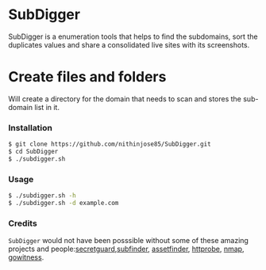 # SubDigger

SubDigger is a enumeration tools that helps to find the subdomains, sort the duplicates values and share a consolidated live sites with its screenshots.


# Create files and folders

Will create a directory for the domain that needs to scan and stores the sub-domain list in it.

### Installation

```sh
$ git clone https://github.com/nithinjose85/SubDigger.git
$ cd SubDigger
$ ./subdigger.sh
```


### Usage

```sh
$ ./subdigger.sh -h
$ ./subdigger.sh -d example.com

```
### Credits

`SubDigger` would not have been posssible without some of these amazing projects and people:[secretguard](https://github.com/secretguard),[subfinder](https://github.com/projectdiscovery/subfinder), [assetfinder](https://github.com/tomnomnom/assetfinder), [httprobe](https://github.com/tomnomnom/httprobe), [nmap](https://github.com/nmap/nmap), [gowitness](https://github.com/sensepost/gowitness).
